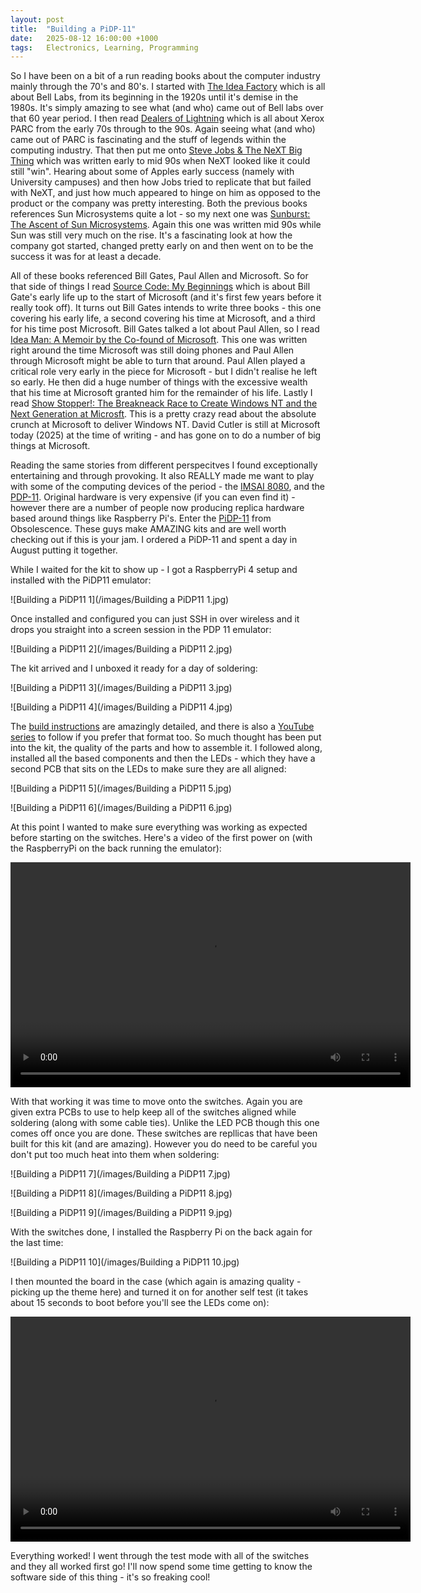 ```yaml
---
layout: post
title:  "Building a PiDP-11"
date:   2025-08-12 16:00:00 +1000
tags:   Electronics, Learning, Programming
---
```


So I have been on a bit of a run reading books about the computer industry mainly through the 70's and 80's.  I started with [The Idea Factory](https://www.goodreads.com/book/show/13119596-the-idea-factory) which is all about Bell Labs, from its beginning in the 1920s until it's demise in the 1980s.  It's simply amazing to see what (and who) came out of Bell labs over that 60 year period.  I then read [Dealers of Lightning](https://www.goodreads.com/book/show/1101290.Dealers_of_Lightning) which is all about Xerox PARC from the early 70s through to the 90s.  Again seeing what (and who) came out of PARC is fascinating and the stuff of legends within the computing industry.  That then put me onto [Steve Jobs & The NeXT Big Thing](https://www.goodreads.com/book/show/20339656-steve-jobs-the-next-big-thing) which was written early to mid 90s when NeXT looked like it could still "win".  Hearing about some of Apples early success (namely with University campuses) and then how Jobs tried to replicate that but failed with NeXT, and just how much appeared to hinge on him as opposed to the product or the company was pretty interesting.  Both the previous books references Sun Microsystems quite a lot - so my next one was [Sunburst: The Ascent of Sun Microsystems](https://www.goodreads.com/book/show/3860925-sunburst).  Again this one was written mid 90s while Sun was still very much on the rise.  It's a fascinating look at how the company got started, changed pretty early on and then went on to be the success it was for at least a decade.  

All of these books referenced Bill Gates, Paul Allen and Microsoft.  So for that side of things I read [Source Code: My Beginnings](https://www.goodreads.com/book/show/214100921-source-code) which is about Bill Gate's early life up to the start of Microsoft (and it's first few years before it really took off).  It turns out Bill Gates intends to write three books - this one covering his early life, a second covering his time at Microsoft, and a third for his time post Microsoft.  Bill Gates talked a lot about Paul Allen, so I read [Idea Man: A Memoir by the Co-found of Microsoft](https://www.goodreads.com/book/show/11698456-idea-man).  This one was written right around the time Microsoft was still doing phones and Paul Allen through Microsoft might be able to turn that around.  Paul Allen played a critical role very early in the piece for Microsoft - but I didn't realise he left so early.  He then did a huge number of things with the excessive wealth that his time at Microsoft granted him for the remainder of his life.  Lastly I read [Show Stopper!: The Breakneack Race to Create Windows NT and the Next Generation at Microsft](https://www.goodreads.com/book/show/1416925.Show_Stopper_).  This is a pretty crazy read about the absolute crunch at Microsoft to deliver Windows NT.  David Cutler is still at Microsoft today (2025) at the time of writing - and has gone on to do a number of big things at Microsoft.

Reading the same stories from different perspecitves I found exceptionally entertaining and through provoking.  It also REALLY made me want to play with some of the computing devices of the period - the [IMSAI 8080](https://en.wikipedia.org/wiki/IMSAI_8080), and the [PDP-11](https://en.wikipedia.org/wiki/PDP-11).  Original hardware is very expensive (if you can even find it) - however there are a number of people now producing replica hardware based around things like Raspberry Pi's.  Enter the [PiDP-11](https://obsolescence.wixsite.com/obsolescence/pidp-11) from Obsolescence. These guys make AMAZING kits and are well worth checking out if this is your jam.  I ordered a PiDP-11 and spent a day in August putting it together.

While I waited for the kit to show up - I got a RaspberryPi 4 setup and installed with the PiDP11 emulator:  

![Building a PiDP11 1](/images/Building a PiDP11 1.jpg)

Once installed and configured you can just SSH in over wireless and it drops you straight into a screen session in the PDP 11 emulator:

![Building a PiDP11 2](/images/Building a PiDP11 2.jpg)

The kit arrived and I unboxed it ready for a day of soldering:

![Building a PiDP11 3](/images/Building a PiDP11 3.jpg)

![Building a PiDP11 4](/images/Building a PiDP11 4.jpg)

The [build instructions](https://obsolescence.wixsite.com/obsolescence/pidp-11-building-instructions) are amazingly detailed, and there is also a [YouTube series](https://youtube.com/playlist?list=PLrmxUptw9PkFTOzVk_7VM1_PLqkl-rbjr&si=4UP3PkUBwbWrmHu6) to follow if you prefer that format too.  So much thought has been put into the kit, the quality of the parts and how to assemble it.  I followed along, installed all the based components and then the LEDs - which they have a second PCB that sits on the LEDs to make sure they are all aligned:

![Building a PiDP11 5](/images/Building a PiDP11 5.jpg)

![Building a PiDP11 6](/images/Building a PiDP11 6.jpg)

At this point I wanted to make sure everything was working as expected before starting on the switches.  Here's a video of the first power on (with the RaspberryPi on the back running the emulator):

<p><video width="640" height="360" preload controls><source src="/videos/Building a PiDP11 1.mp4" type="video/mp4"></video></p>

With that working it was time to move onto the switches.  Again you are given extra PCBs to use to help keep all of the switches aligned while soldering (along with some cable ties).  Unlike the LED PCB though this one comes off once you are done.  These switches are repllicas that have been built for this kit (and are amazing).  However you do need to be careful you don't put too much heat into them when soldering:

![Building a PiDP11 7](/images/Building a PiDP11 7.jpg)

![Building a PiDP11 8](/images/Building a PiDP11 8.jpg)

![Building a PiDP11 9](/images/Building a PiDP11 9.jpg)

With the switches done, I installed the Raspberry Pi on the back again for the last time:

![Building a PiDP11 10](/images/Building a PiDP11 10.jpg)

I then mounted the board in the case (which again is amazing quality - picking up the theme here) and turned it on for another self test (it takes about 15 seconds to boot before you'll see the LEDs come on):

<p><video width="640" height="360" preload controls><source src="/videos/Building a PiDP11 2.mp4" type="video/mp4"></video></p>

Everything worked!  I went through the test mode with all of the switches and they all worked first go!  I'll now spend some time getting to know the software side of this thing - it's so freaking cool!